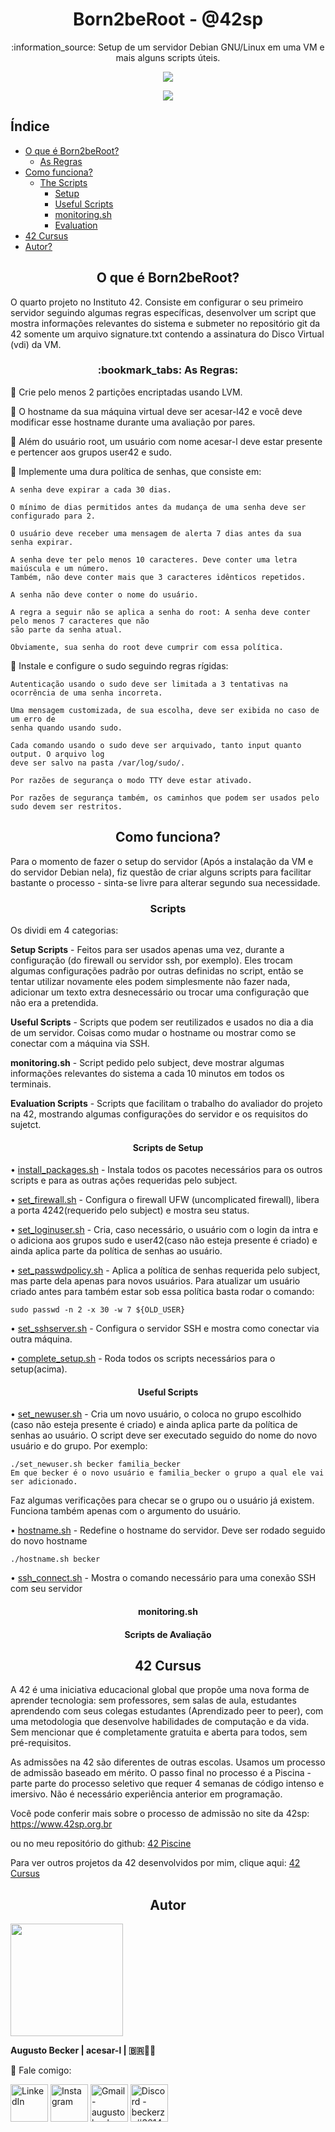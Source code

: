 <h1 align="center"> Born2beRoot - @42sp</h1>
<p align="center">:information_source: Setup de um servidor Debian GNU/Linux em uma VM e mais alguns scripts úteis.</p>

<p align="center"><a href="https://www.42sp.org.br/" target="_blank"><img src="https://img.shields.io/static/v1?label=&message=SP&color=000&style=for-the-badge&logo=42""></a></p>
<p align="center"><a href="https://github.com/augustobecker/Born2beRoot/blob/main/README.md"><img src="https://img.shields.io/badge/available%20in-EN-blue"></a></p>

## Índice
* [O que é Born2beRoot?](#o-que-e-born2beroot)
	* [As Regras](#as-regras)
* [Como funciona?](#como-funciona)
	* [The Scripts](#scripts)
		* [Setup](#setup-scripts)
		* [Useful Scripts](#useful-scripts)
		* [monitoring.sh](#monitoring-sh)
		* [Evaluation](#scripts-aval)
* [42 Cursus](#42-cursus)
* [Autor?](#autor)

<h2 align="center" id="o-que-e-born2beroot" > O que é Born2beRoot?</h2>
O quarto projeto no Instituto 42. Consiste em configurar o seu primeiro servidor seguindo algumas regras específicas, desenvolver um script que mostra informações
relevantes do sistema e submeter no repositório git da 42 somente um arquivo signature.txt contendo a assinatura do Disco Virtual (vdi) da VM.

<h3 align="center" id="as-regras">:bookmark_tabs: As Regras: </h3>

:small_blue_diamond: Crie pelo menos 2 partições encriptadas usando LVM.

:small_blue_diamond: O hostname da sua máquina virtual deve ser acesar-l42 e você deve modificar esse hostname durante uma avaliação por pares.

:small_blue_diamond: Além do usuário root, um usuário com nome acesar-l deve estar presente e pertencer aos grupos user42 e sudo.

:small_blue_diamond: Implemente uma dura política de senhas, que consiste em:

	A senha deve expirar a cada 30 dias.
	
	O mínimo de dias permitidos antes da mudança de uma senha deve ser configurado para 2.
	
	O usuário deve receber uma mensagem de alerta 7 dias antes da sua senha expirar.
	
	A senha deve ter pelo menos 10 caracteres. Deve conter uma letra maiúscula e um número.
	Também, não deve conter mais que 3 caracteres idênticos repetidos.
	
	A senha não deve conter o nome do usuário.
	
	A regra a seguir não se aplica a senha do root: A senha deve conter pelo menos 7 caracteres que não
	são parte da senha atual.
	
	Obviamente, sua senha do root deve cumprir com essa política.
	
:small_blue_diamond: Instale e configure o sudo seguindo regras rígidas:

	Autenticação usando o sudo deve ser limitada a 3 tentativas na ocorrência de uma senha incorreta.
	
	Uma mensagem customizada, de sua escolha, deve ser exibida no caso de um erro de
	senha quando usando sudo.
	
	Cada comando usando o sudo deve ser arquivado, tanto input quanto output. O arquivo log
	deve ser salvo na pasta /var/log/sudo/.
	
	Por razões de segurança o modo TTY deve estar ativado.
	
	Por razões de segurança também, os caminhos que podem ser usados pelo sudo devem ser restritos.
  
<h2 align="center" id="como-funciona"> Como funciona? </h2>

Para o momento de fazer o setup do servidor (Após a instalação da VM e do servidor Debian nela), fiz questão de criar alguns scripts
para facilitar bastante o processo - sinta-se livre para alterar segundo sua necessidade.

<h3 align="center" id="scripts"> Scripts </h3>
	
Os dividi em 4 categorias: 
	
**Setup Scripts** - Feitos para ser usados apenas uma vez, durante a configuração (do firewall ou
servidor ssh, por exemplo). Eles trocam algumas configurações padrão por outras definidas no script, então se
tentar utilizar novamente eles podem simplesmente não fazer nada, adicionar um texto extra desnecessário
ou trocar uma configuração que não era a pretendida.
	
**Useful Scripts** - Scripts que podem ser reutilizados e usados no dia a dia de um servidor. Coisas
como mudar o hostname ou mostrar como se conectar com a máquina via SSH.
	
**monitoring.sh** - Script pedido pelo subject, deve mostrar algumas informações relevantes do sistema a cada 10 minutos
em todos os terminais.
	
**Evaluation Scripts** - Scripts que facilitam o trabalho do avaliador do projeto na 42, mostrando algumas configurações do servidor e
os requisitos do sujetct. 
	
<h4 align="center" id="setup-scripts"> Scripts de Setup </h2>

• <a href="https://github.com/augustobecker/Born2beRoot/blob/main/setup_scripts/install_packages.sh">install_packages.sh</a> - Instala todos os pacotes necessários para
os outros scripts e para as outras ações requeridas pelo subject.
	
• <a href="https://github.com/augustobecker/Born2beRoot/blob/main/setup_scripts/set_firewall.sh">set_firewall.sh</a> - Configura o firewall UFW (uncomplicated firewall),
libera a porta 4242(requerido pelo subject) e mostra seu status.
	
• <a href="https://github.com/augustobecker/Born2beRoot/blob/main/setup_scripts/set_loginuser.sh">set_loginuser.sh</a> - Cria, caso necessário, o usuário com o login
da intra e o adiciona aos grupos sudo e user42(caso não esteja presente é criado) e ainda aplica parte da política de senhas ao usuário.
	
• <a href="https://github.com/augustobecker/Born2beRoot/blob/main/setup_scripts/set_passwdpolicy.sh">set_passwdpolicy.sh</a> - Aplica a política de senhas requerida pelo subject, mas parte dela apenas para novos usuários.
Para atualizar um usuário criado antes para também estar sob essa política basta rodar o comando:
	
	sudo passwd -n 2 -x 30 -w 7 ${OLD_USER}
	
• <a href="https://github.com/augustobecker/Born2beRoot/blob/main/setup_scripts/set_sshserver.sh">set_sshserver.sh</a> - Configura o servidor SSH e mostra como conectar via outra máquina.

• <a href="https://github.com/augustobecker/Born2beRoot/blob/main/setup_scripts/complete_setup.sh">complete_setup.sh</a> - Roda todos os scripts necessários para o setup(acima).

<h4 align="center" id="useful-scripts"> Useful Scripts </h2>
	
• <a href="https://github.com/augustobecker/Born2beRoot/blob/main/useful_scripts/set_newuser.sh">set_newuser.sh</a> - Cria um novo usuário, o coloca no grupo escolhido (caso não esteja presente é criado) e ainda aplica parte da política de senhas ao usuário. O script deve ser executado seguido do nome do novo usuário e do grupo. 
	Por exemplo:
	
	./set_newuser.sh becker familia_becker
	Em que becker é o novo usuário e familia_becker o grupo a qual ele vai ser adicionado.

Faz algumas verificações para checar se o grupo ou o usuário já existem. Funciona também apenas com o argumento do usuário.

• <a href="https://github.com/augustobecker/Born2beRoot/blob/main/useful_scripts/hostname.sh">hostname.sh</a> - Redefine o hostname do servidor. Deve ser rodado seguido do novo hostname
	
	./hostname.sh becker
	
• <a href="https://github.com/augustobecker/Born2beRoot/blob/main/useful_scripts/ssh_connect.sh">ssh_connect.sh</a> - Mostra o comando necessário para uma conexão SSH com seu servidor

<h4 align="center" id="monitoring-sh"> monitoring.sh </h2>

<h4 align="center" id="scripts-aval"> Scripts de Avaliação </h2>	

<h2 align="center" id="42-cursus"> 42 Cursus </h2>
	
A 42 é uma iniciativa educacional global que propõe uma nova forma de aprender tecnologia: sem professores, sem salas de aula,
estudantes aprendendo com seus colegas estudantes (Aprendizado peer to peer),
com uma metodologia que desenvolve habilidades de computação e da vida.
Sem mencionar que é completamente gratuita e aberta para todos, sem pré-requisitos. 
    
As admissões na 42 são diferentes de outras escolas. Usamos um processo de admissão baseado em mérito.
O passo final no processo é a Piscina - parte parte do processo seletivo que requer 4 semanas de código intenso e imersivo.
Não é necessário experiência anterior em programação.
    
Você pode conferir mais sobre o processo de admissão no site da 42sp: https://www.42sp.org.br
    
ou no meu repositório do github: <a href="https://github.com/augustobecker/42sp_Piscine">42 Piscine</a>

Para ver outros projetos da 42 desenvolvidos por mim, clique aqui: <a href="https://github.com/augustobecker/42cursus">42 Cursus </a>
	
<h2 align="center" id="autor"> Autor </h2>
<div>
    <img height="180em" src="https://user-images.githubusercontent.com/81205527/152089472-0aa06bd9-d882-4c83-adfc-8230d1e958c1.png">
    
<strong> Augusto Becker | acesar-l | 🇧🇷👨‍🚀</strong>
    
:wave: Fale comigo: 
    
  <a href="https://www.linkedin.com/in/augusto-becker/" target="_blank"><img align="center" alt="LinkedIn" height="60" src="https://user-images.githubusercontent.com/81205527/157161849-01a9df02-bf32-45be-add4-122bc40b48cf.png"></a>
<a href="https://www.instagram.com/augusto.becker/" target="_blank"><img align="center" alt="Instagram" height="60" src="https://user-images.githubusercontent.com/81205527/157161841-19ec3ab2-2c8f-4ec0-8b9d-3cd885256098.png"></a>
<a href = "mailto:augustobecker.dev@gmail.com"> <img align="center" alt="Gmail - augustobecker.dev@gmail.com" height="60" src="https://user-images.githubusercontent.com/81205527/157161831-eb9dffee-404b-4ffe-b0af-34671219f7fb.png"></a>
<a href="https://discord.gg/3kxYkBRxUy" target="_blank"><img align="center" alt="Discord - beckerzz#3614" height="60" src="https://user-images.githubusercontent.com/81205527/157161820-de88dc63-61a3-4c9f-9445-07ac98bf0bc2.png"></a>
</div>
